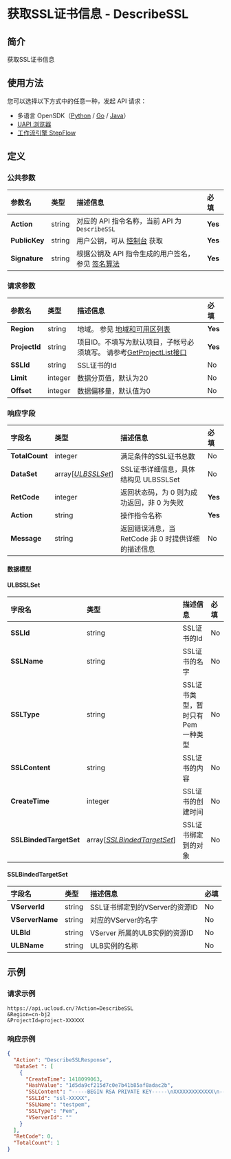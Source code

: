 # 获取SSL证书信息 - DescribeSSL

## 简介

获取SSL证书信息





## 使用方法

您可以选择以下方式中的任意一种，发起 API 请求：
- 多语言 OpenSDK（[Python](https://github.com/ucloud/ucloud-sdk-python3) / [Go](https://github.com/ucloud/ucloud-sdk-go) / [Java](https://github.com/ucloud/ucloud-sdk-java)）
- [UAPI 浏览器](https://console.ucloud.cn/uapi/detail?id=DescribeSSL)
- [工作流引擎 StepFlow](https://console.ucloud.cn/stepflow/manage/)

## 定义

### 公共参数

| 参数名 | 类型 | 描述信息 | 必填 |
|:---|:---|:---|:---|
| **Action**     | string  | 对应的 API 指令名称，当前 API 为 `DescribeSSL`                        | **Yes** |
| **PublicKey**  | string  | 用户公钥，可从 [控制台](https://console.ucloud.cn/uapi/apikey) 获取                                             | **Yes** |
| **Signature**  | string  | 根据公钥及 API 指令生成的用户签名，参见 [签名算法](api/summary/signature.md)  | **Yes** |

### 请求参数

| 参数名 | 类型 | 描述信息 | 必填 |
|:---|:---|:---|:---|
| **Region** | string | 地域。 参见 [地域和可用区列表](api/summary/regionlist) |**Yes**|
| **ProjectId** | string | 项目ID。不填写为默认项目，子帐号必须填写。 请参考[GetProjectList接口](api/summary/get_project_list) |**Yes**|
| **SSLId** | string | SSL证书的Id |No|
| **Limit** | integer | 数据分页值，默认为20 |No|
| **Offset** | integer | 数据偏移量，默认值为0 |No|

### 响应字段

| 字段名 | 类型 | 描述信息 | 必填 |
|:---|:---|:---|:---|
| **TotalCount** | integer | 满足条件的SSL证书总数 |No|
| **DataSet** | array[[*ULBSSLSet*](#ULBSSLSet)] | SSL证书详细信息，具体结构见 ULBSSLSet |No|
| **RetCode** | integer | 返回状态码，为 0 则为成功返回，非 0 为失败 |**Yes**|
| **Action** | string | 操作指令名称 |**Yes**|
| **Message** | string | 返回错误消息，当 RetCode 非 0 时提供详细的描述信息 |No|

#### 数据模型


#### ULBSSLSet

| 字段名 | 类型 | 描述信息 | 必填 |
|:---|:---|:---|:---|
| **SSLId** | string | SSL证书的Id |No|
| **SSLName** | string | SSL证书的名字 |No|
| **SSLType** | string | SSL证书类型，暂时只有 Pem 一种类型 |No|
| **SSLContent** | string | SSL证书的内容 |No|
| **CreateTime** | integer | SSL证书的创建时间 |No|
| **SSLBindedTargetSet** | array[[*SSLBindedTargetSet*](#SSLBindedTargetSet)] | SSL证书绑定到的对象 |No|

#### SSLBindedTargetSet

| 字段名 | 类型 | 描述信息 | 必填 |
|:---|:---|:---|:---|
| **VServerId** | string | SSL证书绑定到的VServer的资源ID |No|
| **VServerName** | string | 对应的VServer的名字 |No|
| **ULBId** | string | VServer 所属的ULB实例的资源ID |No|
| **ULBName** | string | ULB实例的名称 |No|

## 示例

### 请求示例
    
```
https://api.ucloud.cn/?Action=DescribeSSL
&Region=cn-bj2
&ProjectId=project-XXXXXX
```

### 响应示例
    
```json
{
  "Action": "DescribeSSLResponse",
  "DataSet ": [
    {
      "CreateTime": 1418099063,
      "HashValue": "1d5da9cf215d7c0e7b41b85af8adac2b",
      "SSLContent": "-----BEGIN RSA PRIVATE KEY-----\nXXXXXXXXXXXXX\n-----END CERTIFICATE-----",
      "SSLId": "ssl-XXXXX",
      "SSLName": "testpem",
      "SSLType": "Pem",
      "VServerId": ""
    }
  ],
  "RetCode": 0,
  "TotalCount": 1
}
```




